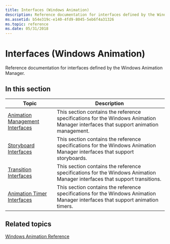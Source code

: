 ```yaml
---
title: Interfaces (Windows Animation)
description: Reference documentation for interfaces defined by the Windows Animation Manager.
ms.assetid: b54e319c-e140-4fd9-8045-5eb6f4a31326
ms.topic: reference
ms.date: 05/31/2018
---
```


# Interfaces (Windows Animation)

Reference documentation for interfaces defined by the Windows Animation Manager.

## In this section



| Topic                                                                             | Description                                                                                                                                   |
|-----------------------------------------------------------------------------------|-----------------------------------------------------------------------------------------------------------------------------------------------|
| [Animation Management Interfaces](animation-management-interfaces.md)<br/> | This section contains the reference specifications for the Windows Animation Manager interfaces that support animation management.<br/> |
| [Storyboard Interfaces](storyboard-interfaces.md)<br/>                     | This section contains the reference specifications for the Windows Animation Manager interfaces that support storyboards.<br/>          |
| [Transition Interfaces](transition-interfaces.md)<br/>                     | This section contains the reference specifications for the Windows Animation Manager interfaces that support transitions.<br/>          |
| [Animation Timer Interfaces](animation-timer-interfaces.md)<br/>           | This section contains the reference specifications for the Windows Animation Manager interfaces that support animation timers.<br/>     |



 

## Related topics

<dl> <dt>

[Windows Animation Reference](windows-animation-reference.md)
</dt> </dl>

 

 






